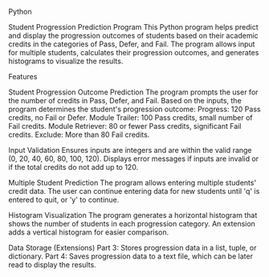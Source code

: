 Python

Student Progression Prediction Program
This Python program helps predict and display the progression outcomes of students based on their academic credits in the categories of Pass, Defer, and Fail. 
The program allows input for multiple students, calculates their progression outcomes, and generates histograms to visualize the results.

Features

Student Progression Outcome Prediction
The program prompts the user for the number of credits in Pass, Defer, and Fail.
Based on the inputs, the program determines the student's progression outcome:
Progress: 120 Pass credits, no Fail or Defer.
Module Trailer: 100 Pass credits, small number of Fail credits.
Module Retriever: 80 or fewer Pass credits, significant Fail credits.
Exclude: More than 80 Fail credits.

Input Validation
Ensures inputs are integers and are within the valid range (0, 20, 40, 60, 80, 100, 120).
Displays error messages if inputs are invalid or if the total credits do not add up to 120.

Multiple Student Prediction
The program allows entering multiple students' credit data.
The user can continue entering data for new students until 'q' is entered to quit, or 'y' to continue.

Histogram Visualization
The program generates a horizontal histogram that shows the number of students in each progression category.
An extension adds a vertical histogram for easier comparison.

Data Storage (Extensions)
Part 3: Stores progression data in a list, tuple, or dictionary.
Part 4: Saves progression data to a text file, which can be later read to display the results.
